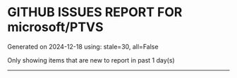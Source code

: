 
# GITHUB ISSUES REPORT FOR microsoft/PTVS


Generated on 2024-12-18 using: stale=30, all=False


Only showing items that are new to report in past 1 day(s)


---




















